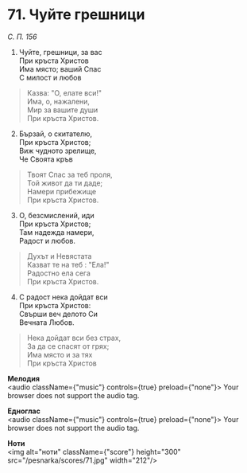 # 71. Чуйте грешници

_С. П. 156_

1. Чуйте, грешници, за вас  
При кръста Христов  
Има място; ваший Спас  
С милост и любов  

> Казва: "О, елате вси!"  
> Има, о, нажалени,  
> Мир за вашите души  
> При кръста Христов.  

2. Бързай, о скитателю,  
При кръста Христов;  
Виж чудното зрелище,  
Че Своята кръв  

> Твоят Спас за теб проля,  
> Той живот да ти даде;  
> Намери прибежище  
> При кръста Христов.  

3. О, безсмислений, иди  
При кръста Христов;  
Там надежда намери,  
Радост и любов.  

> Духът и Невястата  
> Казват те на теб : "Ела!"  
> Радостно ела сега  
> При кръста Христов.  

4. С радост нека дойдат вси  
При кръста Христов:  
Свърши веч делото Си  
Вечната Любов.  

> Нека дойдат вси без страх,  
> За да се спасят от грях;  
> Има място и за тях  
> При кръста Христов

**Мелодия**  
<audio className={"music"} controls={true} preload={"none"}>
    <source src="/pesnarka/mp3/71.mp3" type="audio/mpeg"/>
    Your browser does not support the audio tag.
</audio>

**Едноглас**  
<audio className={"music"} controls={true} preload={"none"}>
    <source src="/pesnarka/transp/71.mp3" type="audio/mpeg"/>
    Your browser does not support the audio tag.
</audio>

**Ноти**  
<img alt="ноти" className={"score"} height="300" src="/pesnarka/scores/71.jpg" width="212"/>
